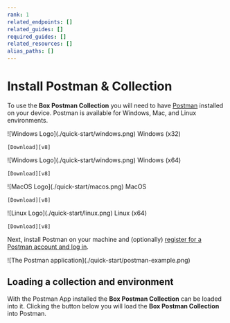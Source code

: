 ```yaml
---
rank: 1
related_endpoints: []
related_guides: []
required_guides: []
related_resources: []
alias_paths: []
---
```


# Install Postman & Collection

To use the **Box Postman Collection** you will need to have
[Postman][postman] installed on your device.
Postman is available for Windows, Mac, and Linux environments.

<Grid columns='4'>
  <Download>
    ![Windows Logo](./quick-start/windows.png) Windows (x32)

    [Download][v8]
  </Download>

  <Download>
    ![Windows Logo](./quick-start/windows.png) Windows (x64)

    [Download][v8]
  </Download>

  <Download>
    ![MacOS Logo](./quick-start/macos.png) MacOS

    [Download][v8]
  </Download>

  <Download>
    ![Linux Logo](./quick-start/linux.png) Linux (x64)

    [Download][v8]
  </Download>
</Grid>

Next, install Postman on your machine and (optionally)
[register for a Postman account and log in][register].

<ImageFrame border center>
  ![The Postman application](./quick-start/postman-example.png)
</ImageFrame>

## Loading a collection and environment

With the Postman App installed the **Box Postman Collection** can be loaded into
it. Clicking the button below you will load the **Box Postman
Collection** into Postman.

<Postman anonymous />

[register]: https://identity.getpostman.com/signup
[postman]: https://getpostman.com
[v8]: https://learning.postman.com/docs/administration/upgrading/#downloading-postman-v8
